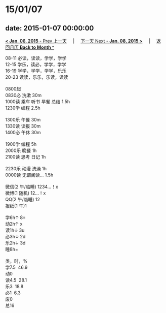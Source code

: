 # 15/01/07

date: 2015-01-07 00:00:00
---
[**< Jan. 06, 2015** - Prev 上一天](/lifelogs/2015/01/d06.md) &nbsp; &nbsp; | &nbsp; &nbsp; [下一天 Next - **Jan. 08, 2015 >**](/lifelogs/2015/01/d08.md) &nbsp; &nbsp; |  &nbsp; &nbsp; [返回月历 **Back to Month ^**](/lifelogs/2015/01/index.md)
<br/><div>08-11 必读，读读，学学，学学<br/>12-15 学乐，读必，学学，学学</div><div>16-19 学学，学学，学学，乐乐<br/>20-23 读读，乐乐，乐读，读读<div><br/></div>0800起<br/>0830必 洗漱 30m<br/>1000读 乘车 听书 早餐 总结 1.5h<br/>1230学 编程 2.5h<div><br/></div>1300乐 午餐 30m</div><div>1330读 读报 30m</div><div>1400必 午休 30m</div><div><br/>1900学 编程 5h</div><div>2000乐 晚餐 1h</div><div>2100读 思考 日记 1h</div><div><br/></div><div>2230乐 动漫 洗澡 1h</div><div>0000读 无谓阅读… 1.5h</div><div><div><br/></div><div>微信(2 午/临睡) 1234…！x</div>微博(1 随机) 12…！x<br/>QQ(2 午/临睡) 12<br/>报纸(1 午)1<div><br/></div>学6h↑ 8=<br/>动2h↑ x<br/>读1h↓ 3u<br/>必3h↓ 2d<br/>乐2h↓ 3d<br/>睡8h=<div><br/></div>类，时，%<br/>学7.5  46.9<br/>动0<br/>读4.5  28.1<br/>乐3  18.8<br/>必1  6.3<br/>废0<br/>总16</div>
